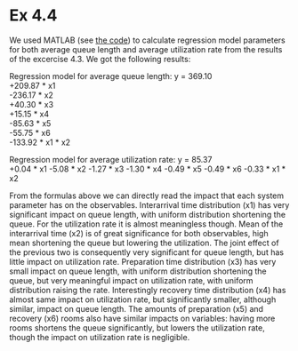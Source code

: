 # Ex 4.4

We used MATLAB (see [the code](analysis.m)) to calculate regression model parameters for both average queue length and average utilization rate from the results of the excercise 4.3. We got the following results:

Regression model for average queue length:
y =  369.10  
    +209.87 * x1  
    -236.17 * x2  
    +40.30 * x3  
    +15.15 * x4  
    -85.63 * x5  
    -55.75 * x6  
    -133.92 * x1 * x2

Regression model for average utilization rate:
y =  85.37  
    +0.04 * x1
    -5.08 * x2
    -1.27 * x3
    -1.30 * x4
    -0.49 * x5
    -0.49 * x6
    -0.33 * x1 * x2

From the formulas above we can directly read the impact that each system parameter has on the observables. Interarrival time distribution (x1) has very significant impact on queue length, with uniform distribution shortening the queue. For the utilization rate it is almost meaningless though. Mean of the interarrival time (x2) is of great significance for both observables, high mean shortening the queue but lowering the utilization. The joint effect of the previous two is consequently very significant for queue length, but has little impact on utilization rate. Preparation time distribution (x3) has very small impact on queue length, with uniform distribution shortening the queue,  but very meaningful impact on utilization rate, with uniform distribution raising the rate. Interestingly recovery time distribution (x4) has almost same impact on utilization rate, but significantly smaller, although similar, impact on queue length. The amounts of preparation (x5) and recovery (x6) rooms also have similar impacts on variables: having more rooms shortens the queue significantly, but lowers the utilization rate, though the impact on utilization rate is negligible.
